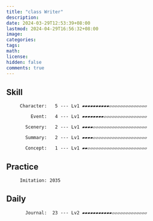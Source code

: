 ```yaml
---
title: "class Writer"
description: 
date: 2024-03-29T12:53:39+08:00
lastmod: 2024-04-29T16:56:32+08:00
image: 
categories: 
tags: 
math: 
license: 
hidden: false
comments: true
---
```

## Skill

         Character:   5 --- Lv1 ▰▰▰▰▰▰▰▰▰▰▱▱▱▱▱▱▱▱▱▱▱▱▱▱

             Event:   4 --- Lv1 ▰▰▰▰▰▰▰▰▱▱▱▱▱▱▱▱▱▱▱▱▱▱▱▱

           Scenery:   2 --- Lv1 ▰▰▰▰▱▱▱▱▱▱▱▱▱▱▱▱▱▱▱▱▱▱▱▱

           Summary:   2 --- Lv1 ▰▰▰▰▱▱▱▱▱▱▱▱▱▱▱▱▱▱▱▱▱▱▱▱

           Concept:   1 --- Lv1 ▰▰▱▱▱▱▱▱▱▱▱▱▱▱▱▱▱▱▱▱▱▱▱▱

## Practice

         Imitation: 2035

## Daily

           Journal:  23 --- Lv2 ▰▰▰▰▰▰▰▰▰▰▰▱▱▱▱▱▱▱▱▱▱▱▱▱

